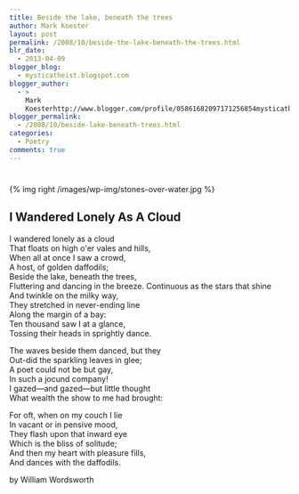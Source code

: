 ```yaml
---
title: Beside the lake, beneath the trees
author: Mark Koester
layout: post
permalink: /2008/10/beside-the-lake-beneath-the-trees.html
blr_date:
  - 2013-04-09
blogger_blog:
  - mysticatheist.blogspot.com
blogger_author:
  - >
    Mark
    Koesterhttp://www.blogger.com/profile/05861682097171256854mysticatheist@gmail.com
blogger_permalink:
  - /2008/10/beside-lake-beneath-trees.html
categories:
  - Poetry
comments: true
---
```

# 

{% img right /images/wp-img/stones-over-water.jpg %} 

## I Wandered Lonely As A Cloud 

I wandered lonely as a cloud  
That floats on high o'er vales and hills,  
When all at once I saw a crowd,  
A host, of golden daffodils;  
Beside the lake, beneath the trees,  
Fluttering and dancing in the breeze. 
Continuous as the stars that shine  
And twinkle on the milky way,  
They stretched in never-ending line  
Along the margin of a bay:  
Ten thousand saw I at a glance,  
Tossing their heads in sprightly dance.

The waves beside them danced, but they  
Out-did the sparkling leaves in glee;  
A poet could not be but gay,  
In such a jocund company!  
I gazed—and gazed—but little thought  
What wealth the show to me had brought:

For oft, when on my couch I lie  
In vacant or in pensive mood,  
They flash upon that inward eye  
Which is the bliss of solitude;  
And then my heart with pleasure fills,  
And dances with the daffodils.

by William Wordsworth